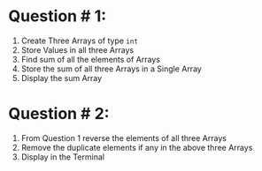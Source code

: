 # Question # 1:
1. Create Three Arrays of type `int`
2. Store Values in all three Arrays
3. Find sum of all the elements of Arrays
4. Store the sum of all three Arrays in a Single Array
5. Display the sum Array

# Question # 2:
1. From Question 1 reverse the elements of all three Arrays
2. Remove the duplicate elements if any in the above three Arrays
3. Display in the Terminal

